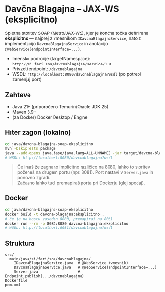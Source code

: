 # Davčna Blagajna – JAX‑WS (eksplicitno)

Spletna storitev SOAP (Metro/JAX‑WS), kjer je končna točka definirana **eksplicitno** — najprej z vmesnikom `IDavcnaBlagajnaService`, nato z implementacijo `DavcnaBlagajnaService` in anotacijo `@WebService(endpointInterface=...)`.

- Imen­sko področje (targetNamespace): `http://si.feri.soa/davcnablagajna/service/1.0`
- Privzeti endpoint: `/davcnablagajna`
- WSDL: `http://localhost:8080/davcnablagajna?wsdl` (po potrebi zamenjaj port)

## Zahteve
- Java 21+ (priporočeno Temurin/Oracle JDK 25)
- Maven 3.9+
- (za Docker) Docker Desktop / Engine

## Hiter zagon (lokalno)
```bash
cd java/davcna-blagajna-soap-eksplicitno
mvn -DskipTests package
java --add-opens java.base/java.lang=ALL-UNNAMED -jar target/davcna-blagajna-soap-1.0-SNAPSHOT.jar
# WSDL: http://localhost:8080/davcnablagajna?wsdl
```

> Če imaš že zagnano implicitno različico na 8080, lahko to storitev poženeš na drugem portu (npr. 8081). Port nastavi v `Server.java` in ponovno zgradi.  
> Začasno lahko tudi premapiraš porta pri Dockerju (glej spodaj).

## Docker
```bash
cd java/davcna-blagajna-soap-eksplicitno
docker build -t davcna-blagajna:eksplicitno .
# če je na hostu zaseden 8080, premapiraj na 8081
docker run --rm -p 8081:8080 davcna-blagajna:eksplicitno
# WSDL: http://localhost:8081/davcnablagajna?wsdl
```

## Struktura
```
src/
  main/java/si/feri/soa/davcnablagajna/
    IDavcnaBlagajnaService.java  # @WebService (vmesnik)
    DavcnaBlagajnaService.java   # @WebService(endpointInterface=...)
    Server.java                  # Endpoint.publish(.../davcnablagajna)
Dockerfile
pom.xml
```

